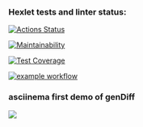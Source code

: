 ### Hexlet tests and linter status:
[![Actions Status](https://github.com/hikarinakano/frontend-project-46/workflows/hexlet-check/badge.svg)](https://github.com/hikarinakano/frontend-project-46/actions)

[![Maintainability](https://api.codeclimate.com/v1/badges/78ea5651822aaebb46e3/maintainability)](https://codeclimate.com/github/hikarinakano/frontend-project-46/maintainability)

[![Test Coverage](https://api.codeclimate.com/v1/badges/78ea5651822aaebb46e3/test_coverage)](https://codeclimate.com/github/hikarinakano/frontend-project-46/test_coverage)

[![example workflow](https://github.com/hikarinakano/frontend-project-46/actions/workflows/tests-linter.yml/badge.svg)](https://github.com/hikarinakano/frontend-project-46/actions/workflows/tests-linter.yml)

<h3>asciinema first demo of genDiff</h3>
<a href="https://asciinema.org/a/Mwg7oU5E9d37cgq5dMwZnYgjS" target="_blank"><img src="https://asciinema.org/a/Mwg7oU5E9d37cgq5dMwZnYgjS.svg" /></a>
